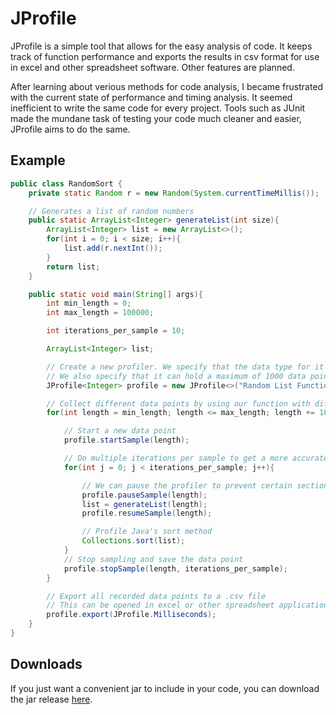 # JProfile
JProfile is a simple tool that allows for the easy analysis of code. It keeps track of function performance and exports the results in csv format for use in excel and other spreadsheet software. Other features are planned.

After learning about verious methods for code analysis, I became frustrated with the current state of performance and timing analysis. It seemed inefficient to write the same code for every project. Tools such as JUnit made the mundane task of testing your code much cleaner and easier, JProfile aims to do the same.

## Example
```Java
public class RandomSort {
    private static Random r = new Random(System.currentTimeMillis());

    // Generates a list of random numbers
    public static ArrayList<Integer> generateList(int size){
        ArrayList<Integer> list = new ArrayList<>();
        for(int i = 0; i < size; i++){
            list.add(r.nextInt());
        }
        return list;
    }

    public static void main(String[] args){
        int min_length = 0;
        int max_length = 100000;

        int iterations_per_sample = 10;

        ArrayList<Integer> list;

        // Create a new profiler. We specify that the data type for it's x axis is 'Integer'.
        // We also specify that it can hold a maximum of 1000 data points, but we won't use all of them.
        JProfile<Integer> profile = new JProfile<>("Random List Function", 1000);

        // Collect different data points by using our function with different inputs
        for(int length = min_length; length <= max_length; length += 1000){

            // Start a new data point
            profile.startSample(length);

            // Do multiple iterations per sample to get a more accurate result
            for(int j = 0; j < iterations_per_sample; j++){

                // We can pause the profiler to prevent certain sections of code from affecting our results
                profile.pauseSample(length);
                list = generateList(length);
                profile.resumeSample(length);

                // Profile Java's sort method
                Collections.sort(list);
            }
            // Stop sampling and save the data point
            profile.stopSample(length, iterations_per_sample);
        }

        // Export all recorded data points to a .csv file
        // This can be opened in excel or other spreadsheet applications
        profile.export(JProfile.Milliseconds);
    }
}
```

## Downloads
If you just want a convenient jar to include in your code, you can download the jar release [here](https://drive.google.com/file/d/1FJWlKSx6_34mIH4wT1y4jeg1_ceDkRnf/view?usp=sharing).
